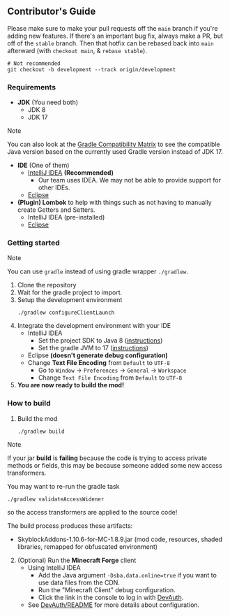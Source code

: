 Contributor's Guide
------

Please make sure to make your pull requests off the `main` branch if you're adding new features.
If there's an important bug fix, always make a PR, but off of the `stable` branch. Then that hotfix
can be rebased back into `main` afterward (with `checkout main`, & `rebase stable`).
```shell script
# Not recommended
git checkout -b development --track origin/development
```

### Requirements
- **JDK** (You need both)
  - JDK 8
  - JDK 17
> [!NOTE]
> You can also look at the [Gradle Compatibility Matrix](https://docs.gradle.org/current/userguide/compatibility.html)
> to see the compatible Java version based on the currently used Gradle version instead of JDK 17.
- **IDE** (One of them)
  - [IntelliJ IDEA](https://www.jetbrains.com/idea/) **(Recommended)**
    - Our team uses IDEA. We may not be able to provide support for other IDEs.
  - [Eclipse](https://www.eclipse.org/)
- **(Plugin) Lombok** to help with things such as not having to manually create Getters and Setters.
  - IntelliJ IDEA (pre-installed)
  - [Eclipse](https://projectlombok.org/setup/eclipse)

### Getting started
> [!NOTE]
> You can use `gradle` instead of using gradle wrapper `./gradlew`.

1. Clone the repository
2. Wait for the gradle project to import.
3. Setup the development environment
    ```shell script
    ./gradlew configureClientLaunch
    ```
4. Integrate the development environment with your IDE
    - IntelliJ IDEA
      - Set the project SDK to Java 8 ([instructions](https://www.jetbrains.com/help/idea/sdk.html#change-project-sdk))
      - Set the gradle JVM to 17 ([instructions](https://www.jetbrains.com/help/idea/gradle-jvm-selection.html#jvm_settings))
    - Eclipse **(doesn't generate debug configuration)**
    - Change **Text File Encoding** from `Default` to `UTF-8`
      - Go to `Window` -> `Preferences` -> `General` -> `Workspace`
      - Change `Text File Encoding` from `Default` to `UTF-8`
5. **You are now ready to build the mod!**

### How to build
1. Build the mod
    ```shell script
    ./gradlew build
    ```

> [!NOTE]
> If your jar **build** is **failing** because the code is trying to access private methods or fields,
> this may be because someone added some new access transformers.
>
> You may want to re-run the gradle task
> ```shell script
> ./gradlew validateAccessWidener
> ```
> so the access transformers are applied to the source code!
>
> The build process produces these artifacts:
>- SkyblockAddons-1.10.6-for-MC-1.8.9.jar (mod code, resources, shaded libraries, remapped for obfuscated environment)

2. (Optional) Run the **Minecraft Forge** client
    - Using IntelliJ IDEA
        - Add the Java argument `-Dsba.data.online=true` if you want to use data files from the CDN.
        - Run the "Minecraft Client" debug configuration.
        - Click the link in the console to log in with [DevAuth](https://github.com/DJtheRedstoner/DevAuth).
    - See [DevAuth/README](https://github.com/DJtheRedstoner/DevAuth?tab=readme-ov-file#configuration) for more details 
      about configuration.